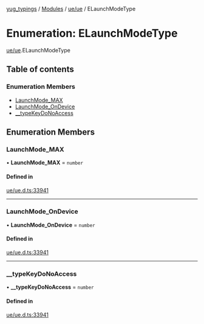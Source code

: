 [yug_typings](../README.md) / [Modules](../modules.md) / [ue/ue](../modules/ue_ue.md) / ELaunchModeType

# Enumeration: ELaunchModeType

[ue/ue](../modules/ue_ue.md).ELaunchModeType

## Table of contents

### Enumeration Members

- [LaunchMode\_MAX](ue_ue.ELaunchModeType.md#launchmode_max)
- [LaunchMode\_OnDevice](ue_ue.ELaunchModeType.md#launchmode_ondevice)
- [\_\_typeKeyDoNoAccess](ue_ue.ELaunchModeType.md#__typekeydonoaccess)

## Enumeration Members

### LaunchMode\_MAX

• **LaunchMode\_MAX** = `number`

#### Defined in

[ue/ue.d.ts:33941](https://github.com/YugMetaverse/yug_typings/blob/25cad34/ue/ue.d.ts#L33941)

___

### LaunchMode\_OnDevice

• **LaunchMode\_OnDevice** = `number`

#### Defined in

[ue/ue.d.ts:33941](https://github.com/YugMetaverse/yug_typings/blob/25cad34/ue/ue.d.ts#L33941)

___

### \_\_typeKeyDoNoAccess

• **\_\_typeKeyDoNoAccess** = `number`

#### Defined in

[ue/ue.d.ts:33941](https://github.com/YugMetaverse/yug_typings/blob/25cad34/ue/ue.d.ts#L33941)
